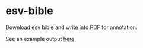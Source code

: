 # esv-bible
Download esv bible and write into PDF for annotation.

See an example output [here](Philippians.pdf)
